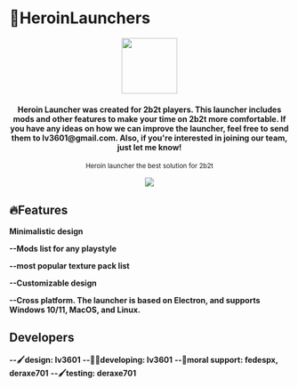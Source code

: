 # 💉HeroinLaunchers

<p align="center">
  <img src="https://res.cloudinary.com/dv3uytd5u/image/upload/v1745869652/icon_sdlslt.jpg" width="100px">
</p>

<h4 align="center">
  Heroin Launcher was created for 2b2t players. This launcher includes mods and other features to make your time on 2b2t more comfortable. If you have any ideas on how we can improve the launcher, feel free to send them to lv3601@gmail.com. Also, if you're interested in joining our team, just let me know!
</h4>

<p align="center">
  <sub>Heroin launcher the best solution for 2b2t</sub>
</p>

<p align="center">
  <img src="https://res.cloudinary.com/dv3uytd5u/image/upload/v1745869654/screenshoot_ymomfl.png">
</p>



## 🔥Features
**Minimalistic design**

**--Mods list for any playstyle**

**--most popular texture pack list**

**--Customizable design**

**--Cross platform. The launcher is based on Electron, and supports Windows 10/11, MacOS, and Linux.**



## Developers
**--🖌️design: lv3601**
**--👨‍💻developing: lv3601**
**--🧠moral support: fedespx, deraxe701**
**--🖌️testing: deraxe701**



